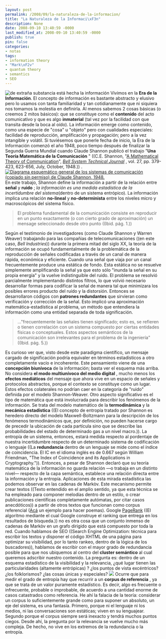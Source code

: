 ```yaml
---
layout: post
permalink: /2008/09/la-naturaleza-de-la-informacion/
title: "La Naturaleza de la Informaci\xF3n"
description: None
date: 2008-09-10 13:40:59 -0000
last_modified_at: 2008-09-10 13:40:59 -0000
publish: true
pin: false
categories:
- notas
tags:
- information theory
- "Mark\xF2v"
- quantum theory
- semantics
- SEO
---
```

![de extraña substancia está hecha la información](http://herbertspencer.net/wp-content/uploads/2008/09/info-sketch1.png) Vivimos en la **Era de la Información**. El concepto de información es bastante abstracto y elusivo pero lo usamos con tanta familiaridad y tan cotidianamente que ni siquiera nos tomamos la molestia en definirla. Al menos sabemos 2 cosas básicas (o creemos 2 mitos básicos): que se constituye como el **contenido** del acto comunicativo y que es algo **inmaterial** (tal vez por la facilidad con que transita desde la boca al oído). La información emerge como contenido, como una especie de "cosa" u "objeto" pero con cualidades especiales: facilidad de reproducción, amplificación y propagación; pero a la vez intangible y volátil. Si tuviésemos que ponerle fecha de inicio, la Era de la Información comenzó el año 1948, poco tiempo después de finalizar la Segunda Guerra Mundial cuando Claude Shannon publicó el trabajo "**Una Teoría Matemática de la Comunicación** " ((C.E. Shannon, "[A Mathematical Theory of Communication](http://plan9.bell-labs.com/cm/ms/what/shannonday/shannon1948.pdf "http://plan9.bell-labs.com/cm/ms/what/shannonday/shannon1948.pdf")", _[Bell System Technical Journal](http://www.alcatel-lucent.com/wps/portal/!ut/p/kcxml/04_Sj9SPykssy0xPLMnMz0vM0Y_QjzKLd4w3MTfVL8h2VAQAYbZ-ZQ!!?LMSG_CABINET=Bell_Labs&LMSG_CONTENT_FILE=Resources/Bell_Labs_Technical_Journal.xml "Bell System Technical Journal")_ , vol. 27, pp. 379-423, 623-656, July, October, 1948.)) . [![Diagrama esquemático general de los sistemas de comunicación \(copiado sin permiso\) de Claude Shannon, 1948.](http://herbertspencer.net/wp-content/uploads/2008/09/esquema-informacion1.png)](http://herbertspencer.net/wp-content/uploads/2008/09/esquema-informacion1.png) En este trabajo, Shannon define la información a partir de la relación entre **señal** y **ruido** ; _la información es una medida estadística de la incertidumbre del sistema_(dentro de un sistema entrópico). La información implica una relación **no-lineal** y **no-determinista** entre los niveles micro y macroscópicos del sistema físico.

> El problema fundamental de la comunicación consiste en reproducir en un punto exactamente (o con cierto grado de aproximación) un mensage seleccionado desde otro punto ((Ibid. pág. 1.))

Según el testimonio de investigadores (como Claude Shannon y Warren Weaver) trabajando para las compañias de telecomunicaciones ((en este caso, _Bell Industries_)) durante la primera mitad del siglo XX, la teoría de la información se ocupó fundamentalmente de la problemática de la reproducción de señales codificadas a través de un canal de manera rápida, económica y eficiente. Cuando una señal que viaja por un canal frecuentemente produce una estática de fondo. Esta estática no se resuelve simplemente amplificando la señal ya que esto sólo "inunda la señal en su propia energía" y la vuelve indistinguible del ruido. El problema se resolvió parcialmente implementando distintos filtros, lo que volvió necesario desarrollar formas para codificar la señal de manera tal que minimizara los posibles errores producto del ruído y la distorsión. Entonces se desarrollaron códigos con **patrones redundantes** que sirvieran como verificación y corrección de la señal. Esto implicó una aproximación matemática-estadística al problema, un método que entendiera la información como una entidad separada de toda significación.

> ..."frecuentemente las señales tienen significado; esto es, se refieren o tienen correlación con un sistema compuesto por ciertas entidades físicas o conceptuales. Estos aspectos semánticos de la comunicación son irrelevantes para el problema de la ingeniería" ((Ibid. pág. 5.))

Es curioso ver que, visto desde este paradigma científico, un mensaje cargado de significación podría equivaler en términos estadísticos a otro completamente vacío e incoherente. Este pensamiento viene de una **concepción biunívoca** de la información; basta ver el esquema más arriba. No considera **el modo multiunívoco del medio digital** , mucho menos los **efectos mediáticos** del mensaje que ahora vive en un espacio de señales y protocolos abstractos, porque el contexto se constituye como un lugar. Estos efectos colaterales no podrían caer en la categoría de "ruido" definida por el modelo Shannon-Weaver. Otro aspecto significativo es el tipo de matemática que está involucrada para describir los fenómenos de la información. Se trata del modelo matemático de la **termodinámica** y la **mecánica estadística** ((El concepto de entropía tratado por Shannon es heredero directo del modelo Maxwell-Boltzmann para la descripción de los fenómenos termodinámicos que, por definición, no pueden hacerse cargo de precedir la ubicación de cada partícula sino que se describe las probabilidades del estado de determinado gas a un nivel macro.)). La entropía de un sistema, entonces, estará medida respecto al pordentaje de nuestra incertidumbre respecto de un determinado sistema de codificación o lenguaje ((La **redundancia** dentro de un lenguaje se mide como el índice de coincidencia. El IC en el idioma inglés es de 0.667 según William Friendman, "The Index of Coincidence and its Applications in Cryptography.")). Entonces, a pesar de Shannon declaró que su teoría matemática de la información no guarda relación —o trabaja en un distinto nivel— respecto de la capa semántica, establece una relación directa entre la información y la entropía. Aplicaciones de esta mirada estadística las podemos observar en las cadenas de Markòv. Este mecanismo permite crear textos ((Texto entendido en el amplio sentido, ya que esta técnica se ha empleado para componer melodías dentro de un estilo, o crear publicaciones científicas completamente autómatas, por citar casos anecdóticos)) a partir de otros textos que funcionan como corpus referencial ([Acá](http://www.eskimo.com/~rstarr/poormfa/markov.html "Generador de textos mediante cadenas de Markòv \(inglés\)") un ejemplo para hacer poemas). Google [PageRank](http://es.wikipedia.org/wiki/PageRank "definición en Wikipedia") ((El algoritmo mediante el cual Google construye el ranking que entrega en los resultados de bísqueda.)) no es otra cosa que un conjunto inmenso de cadenas de Markòv en un grafo dirigido que está compuesto por toda la red. Cuando hablamos de SEO ((Search Engine Optimization: técnica para escribir los textos y disponer el código XHTML de una página para optimizar su visibilidad, por lo tanto rankeo, dentro de la lógica de los buscadores)), hablamos de escribir con el mayor grado de redundancia posible para que nos ubiquemos al centro del **cluster semántico** al cual queremos adscribir nuestro contenido. La pregunta es: dentro de un esquema estadístico de la visibilidad y la relevancia, ¿qué lugar tienen las particularidades (altamente entrópicas) ? ¿los puntos de vista excéntricos? ¿los folklorismos? ¿las cosas únicas y especiales? ![](http://herbertspencer.net/wp/wp-content/uploads/2006/07/stars.png) Ocurre que para medir el grado de entropía hay que recurrir a un **corpus de referencia** , ya que se trata de un valor puramente estadístico. Es decir, algo es frecuente o infrecuente, probable o improbable, de acuerdo a una cantidad enorme de casos catastrados como referencia. He ahí la falacia de la teoría: considerar un corpus lo suficientemente grande como para suponer un absoluto, un eje del sistema, es una fantasía. Primero, porque ni el lenguaje ni los medios, ni las conversaciones son estáticas; viven en su lenguajear. Segundo porque el corpus siempre será inexacto y tendrá muchos puntos ciegos. Desde ahí, la pregunta por la relevancia se vuelve mucho más compleja. De hecho, no vive en los extremos de la redundancia o la entropía.
